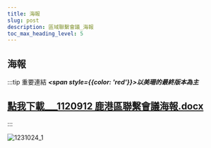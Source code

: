 ```yaml
---
title: 海報
slug: post
description: 區域聯繫會議_海報
toc_max_heading_level: 5
---  
```



## 海報
:::tip 重要連結
***<span style={{color: 'red'}}>以美珊的最終版本為主</span>***  
## [點我下載___1120912 鹿港區聯繫會議海報.docx](https://docs.google.com/document/d/16ltUR3tOjyhJGsF6FhRfwla0YAuZU-5v/edit?usp=sharing&ouid=112929086215442935125&rtpof=true&sd=true) 
:::

![1231024_1](https://e.brid.cf/i/2023/08/26/e6edyv.webp)
